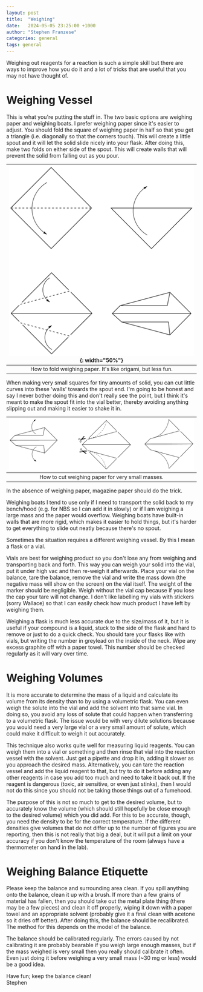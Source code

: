 ```yaml
---
layout: post
title:  "Weighing"
date:   2024-05-05 23:25:00 +1000
author: "Stephen Franzese"
categories: general
tags: general
---
```


Weighing out reagents for a reaction is such a simple skill but there are ways to improve how you do it and a lot of tricks that are useful that you may not have thought of.

<h1>Weighing Vessel</h1>

This is what you're putting the stuff in. The two basic options are weighing paper and weighing boats. I prefer weighing paper since it's easier to adjust. You should fold the square of weighing paper in half so that you get a triangle (i.e. diagonally so that the corners touch). This will create a little spout and it will let the solid slide nicely into your flask. After doing this, make two folds on either side of the spout. This will create walls that will prevent the solid from falling out as you pour.

|![fold](/assets/fold.png){: width="50%"}|
|:---:|
|How to fold weighing paper. It's like origami, but less fun.|

When making very small squares for tiny amounts of solid, you can cut little curves into these 'walls' towards the spout end. I'm going to be honest and say I never bother doing this and don't really see the point, but I think it's meant to make the spout fit into the vial better, thereby avoiding anything slipping out and making it easier to shake it in.

|![cut](/assets/cut.png)|
|:---:|
|How to cut weighing paper for very small masses.|

In the absence of weighing paper, magazine paper should do the trick.

Weighing boats I tend to use only if I need to transport the solid back to my bench/hood (e.g. for NBS so I can add it in slowly) or if I am weighing a large mass and the paper would overflow. Weighing boats have built-in walls that are more rigid, which makes it easier to hold things, but it's harder to get everything to slide out neatly because there's no spout.

Sometimes the situation requires a different weighing vessel. By this I mean a flask or a vial.

Vials are best for weighing product so you don't lose any from weighing and transporting back and forth. This way you can weigh your solid into the vial, put it under high vac and then re-weigh it afterwards. Place your vial on the balance, tare the balance, remove the vial and write the mass down (the negative mass will show on the screen) on the vial itself. The weight of the marker should be negligible. Weigh without the vial cap because if you lose the cap your tare will not change. I don't like labelling my vials with stickers (sorry Wallace) so that I can easily check how much product I have left by weighing them.

Weighing a flask is much less accurate due to the size/mass of it, but it is useful if your compound is a liquid, stuck to the side of the flask and hard to remove or just to do a quick check. You should tare your flasks like with vials, but writing the number in greylead on the inside of the neck. Wipe any excess graphite off with a paper towel. This number should be checked regularly as it will vary over time.

<h1>Weighing Volumes</h1>

It is more accurate to determine the mass of a liquid and calculate its volume from its density than to by using a volumetric flask. You can even weigh the solute into the vial and add the solvent into that same vial. In doing so, you avoid any loss of solute that could happen when transferring to a volumetric flask. The issue would be with very dilute solutions because you would need a very large vial or a very small amount of solute, which could make it difficult to weigh it out accurately.

This technique also works quite well for measuring liquid reagents. You can weigh them into a vial or something and then rinse that vial into the reaction vessel with the solvent. Just get a pipette and drop it in, adding it slower as you approach the desired mass. Alternatively, you can tare the reaction vessel and add the liquid reagent to that, but try to do it before adding any other reagents in case you add too much and need to take it back out. If the reagent is dangerous (toxic, air sensitive, or even just stinks), then I would not do this since you should not be taking those things out of a fumehood.

The purpose of this is not so much to get to the desired volume, but to accurately know the volume (which should still hopefully be close enough to the desired volume) which you did add. For this to be accurate, though, you need the density to be for the correct temperature. If the different densities give volumes that do not differ up to the number of figures you are reporting, then this is not really that big a deal, but it will put a limit on your accuracy if you don't know the temperature of the room (always have a thermometer on hand in the lab).

<h1>Weighing Balance Etiquette</h1>

Please keep the balance and surrounding area clean. If you spill anything onto the balance, clean it up with a brush. If more than a few grains of material has fallen, then you should take out the metal plate thing (there may be a few pieces) and clean it off properly, wiping it down with a paper towel and an appropriate solvent (probably give it a final clean with acetone so it dries off better). After doing this, the balance should be recalibrated. The method for this depends on the model of the balance.

The balance should be calibrated regularly. The errors caused by not calibrating it are probably bearable if you weigh large enough masses, but if the mass weighed is very small then you really should calibrate it often. Even just doing it before weighing a very small mass (~30 mg or less) would be a good idea.

Have fun; keep the balance clean!\
Stephen